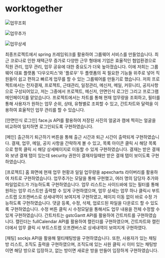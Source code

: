 # worktogether

![업무조회](https://user-images.githubusercontent.com/92832110/171126674-25404946-40bb-45cd-981f-807a828954e1.gif)

![업무추가](https://user-images.githubusercontent.com/92832110/171126698-60c1ed3f-f1e4-45ab-bc83-a288ee1a604f.gif)

![업무상세](https://user-images.githubusercontent.com/92832110/171126658-8fbcf04b-caa4-4fab-91c5-441330973478.gif)

  최종프로젝트에서 spring 프레임워크를 활용하여 그룹웨어 서비스를 만들었습니다. 최근 코로나로 인한 재택근무 증가로 다양한 근무 형태에 기업은 효율적인 협업환경으로 
 직원 관리, 업무 관리, 업무 공유에 대한 중요도가 더욱 높아졌습니다. 이에 저희는 그룹웨어 대표 플랫폼 '다우오피스'와 '플로우' 두 플랫폼의 꼭 필요한 기능들 위주로 넣어 
 직원들이 쉽고 편하고 빠르게 업무를 할 수 있는 그룹웨어를 만들기로 했습니다.
  저희 프로젝트에서는 전자결재, 프로젝트, 근태관리, 일정관리, 메신저, 메일, 커뮤니티, 공지사항으로 구성되어있고, 
 저는 그중에서 프로젝트, 메신저, 안면인식 로그인 그리고 프로그램 메인페이지를 맡았습니다. 프로젝트에서는 차트를 통해 현재 업무량을 조회하고, 
 필터를 통해 사용자가 원하는 업무 순위, 상태, 유형별로 조회할 수 있고, 간트차트와 달력을 이용하여 효율적인 업무 관리를 할 수 있습니다.

[안면인식 로그인]
  face.js API를 활용하여 저장된 사진의 얼굴과 캠에 찍히는 얼굴을 비교하여 일치하면 로그인되도록 구현하였습니다.

[메인]
  출근하기 퇴근하기 버튼을 통해 출근 시간과 퇴근 시간이 출력되게 구현하였습니다. 결재, 업무, 메일, 공지 사항을 간략하게 볼 수 있고, 
  목록 아이콘 클릭 시 해당 목록으로 항목 클릭 시 해당 상세페이지로 이동할 수 있게 구현하였습니다. 결재는 받은 결재와 보낸 결재 탭이 있는데 
  security 권한이 결재자일때만 받은 결재 탭이 보이도록 구현하였습니다. 

[프로젝트]
  홈 화면에 현재 업무 현황과 일일 업무량을 apexcharts 라이버리를 활용하여 차트로 구현하였습니다. 업무추가는 모달을 통해 구현했고, 
  여러 명의 담당자 추가와 파일업로드가 가능하도록 구현하였습니다. 업무 리스트는 사이드바에 있는 필터를 통해 원하는 업무 리스트만 출력할 수 있게 구현하였으며, 
  업무 상세는 업무 하나 클릭시 부트스트랩 오프캔버스로 상세내역이 보여지게 구현하였고, 페이지 이동 없이 바로 수정 가능하도록 구현하였습니다. 
  댓글 등록, 수정, 삭제, 업로드된 파일을 다운로드 할 수 있도록 구현하였습니다. 수정 버튼 클릭 시 수정모달을 통해서도 업무 내용을 전체 수정할 수 있게 구현하였습니다. 
  간트차트는 gstcGantt API를 활용하여 간트차트를 구현하였습니다. 캘린더는 fullCalendar API를 활용하여 캘린더를 구현하였으며, 
  간트차트와 캘린더에서 업무 클릭 시 부트스트랩 오프캔버스로 상세내역이 보여지게 구현하였다.
  
[채팅]
  sockjs API을 활용해 멀티채팅방을 구현하였습니다. 또한, 사용자가 있는 채팅방 리스트, 조직도 출력을 구현하였으며, 
  조직도에 있는 사원 클릭 시 이미 있는 채팅방이면 해당 방으로 입장하고, 없는 방이면 새로운 방을 만들어 입장하게 구현하였습니다.

